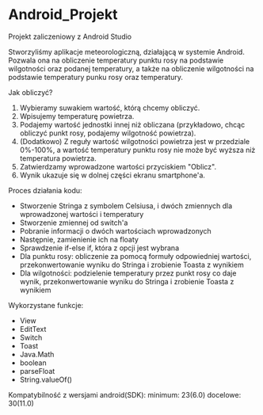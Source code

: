 # Android_Projekt
Projekt zaliczeniowy z Android Studio

Stworzyliśmy aplikacje meteorologiczną, działającą w systemie Android.
Pozwala ona na obliczenie temperatury punktu rosy na podstawie wilgotności oraz podanej temperatury, 
a także na obliczenie wilgotności na podstawie temperatury punku rosy oraz temperatury.

Jak obliczyć?
1. Wybieramy suwakiem wartość, którą chcemy obliczyć.
2. Wpisujemy temperaturę powietrza.
3. Podajemy wartość jednostki innej niż obliczana 
(przykładowo, chcąc obliczyć punkt rosy, podajemy wilgotność powietrza).
4. (Dodatkowo) Z reguły wartość wilgotności powietrza jest w przedziale 0%-100%, a wartość temperatury punktu rosy nie może być wyższa niż temperatura powietrza.
5. Zatwierdzamy wprowadzone wartości przyciskiem "Oblicz".
6. Wynik ukazuje się w dolnej części ekranu smartphone'a.

Proces działania kodu:

+ Stworzenie Stringa z symbolem Celsiusa, i dwóch zmiennych dla wprowadzonej wartości i temperatury
+ Stworzenie zmiennej od switch'a
+ Pobranie informacji o dwóch wartościach wprowadzonych
+ Następnie, zamienienie ich na floaty
+ Sprawdzenie if-else if, która z opcji jest wybrana
+ Dla punktu rosy: obliczenie za pomocą formuły odpowiedniej wartości, 
przekonwertowanie wyniku do Stringa i zrobienie Toasta z wynikiem
+ Dla wilgotności: podzielenie temperatury przez punkt rosy co daje wynik, 
przekonwertowanie wyniku do Stringa i zrobienie Toasta z wynikiem

Wykorzystane funkcje:

+ View
+ EditText
+ Switch
+ Toast
+ Java.Math
+ boolean
+ parseFloat
+ String.valueOf()

Kompatybilność z wersjami android(SDK): 
minimum: 23(6.0)
docelowe: 30(11.0)
